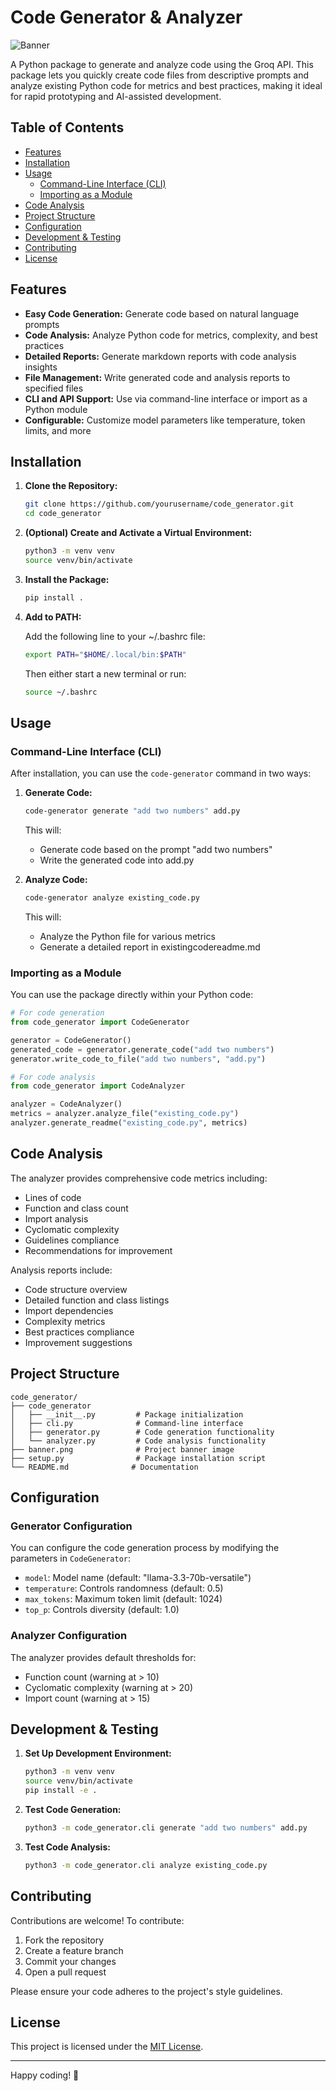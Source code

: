 # Code Generator & Analyzer

![Banner](banner.png)

A Python package to generate and analyze code using the Groq API. This package lets you quickly create code files from descriptive prompts and analyze existing Python code for metrics and best practices, making it ideal for rapid prototyping and AI-assisted development.

## Table of Contents

- [Features](#features)
- [Installation](#installation)
- [Usage](#usage)
  - [Command-Line Interface (CLI)](#command-line-interface-cli)
  - [Importing as a Module](#importing-as-a-module)
- [Code Analysis](#code-analysis)
- [Project Structure](#project-structure)
- [Configuration](#configuration)
- [Development & Testing](#development--testing)
- [Contributing](#contributing)
- [License](#license)

## Features

- **Easy Code Generation:** Generate code based on natural language prompts
- **Code Analysis:** Analyze Python code for metrics, complexity, and best practices
- **Detailed Reports:** Generate markdown reports with code analysis insights
- **File Management:** Write generated code and analysis reports to specified files
- **CLI and API Support:** Use via command-line interface or import as a Python module
- **Configurable:** Customize model parameters like temperature, token limits, and more

## Installation

1. **Clone the Repository:**

   ```bash
   git clone https://github.com/yourusername/code_generator.git
   cd code_generator
   ```

2. **(Optional) Create and Activate a Virtual Environment:**

   ```bash
   python3 -m venv venv
   source venv/bin/activate
   ```

3. **Install the Package:**

   ```bash
   pip install .
   ```

4. **Add to PATH:**
   
   Add the following line to your ~/.bashrc file:
   ```bash
   export PATH="$HOME/.local/bin:$PATH"
   ```
   Then either start a new terminal or run:
   ```bash
   source ~/.bashrc
   ```

## Usage

### Command-Line Interface (CLI)

After installation, you can use the `code-generator` command in two ways:

1. **Generate Code:**
   ```bash
   code-generator generate "add two numbers" add.py
   ```
   This will:
   - Generate code based on the prompt "add two numbers"
   - Write the generated code into add.py

2. **Analyze Code:**
   ```bash
   code-generator analyze existing_code.py
   ```
   This will:
   - Analyze the Python file for various metrics
   - Generate a detailed report in existingcodereadme.md

### Importing as a Module

You can use the package directly within your Python code:

```python
# For code generation
from code_generator import CodeGenerator

generator = CodeGenerator()
generated_code = generator.generate_code("add two numbers")
generator.write_code_to_file("add two numbers", "add.py")

# For code analysis
from code_generator import CodeAnalyzer

analyzer = CodeAnalyzer()
metrics = analyzer.analyze_file("existing_code.py")
analyzer.generate_readme("existing_code.py", metrics)
```

## Code Analysis

The analyzer provides comprehensive code metrics including:

- Lines of code
- Function and class count
- Import analysis
- Cyclomatic complexity
- Guidelines compliance
- Recommendations for improvement

Analysis reports include:
- Code structure overview
- Detailed function and class listings
- Import dependencies
- Complexity metrics
- Best practices compliance
- Improvement suggestions

## Project Structure

```
code_generator/
├── code_generator
│   ├── __init__.py         # Package initialization
│   ├── cli.py              # Command-line interface
│   ├── generator.py        # Code generation functionality
│   └── analyzer.py         # Code analysis functionality
├── banner.png              # Project banner image
├── setup.py                # Package installation script
└── README.md              # Documentation
```

## Configuration

### Generator Configuration
You can configure the code generation process by modifying the parameters in `CodeGenerator`:
- `model`: Model name (default: "llama-3.3-70b-versatile")
- `temperature`: Controls randomness (default: 0.5)
- `max_tokens`: Maximum token limit (default: 1024)
- `top_p`: Controls diversity (default: 1.0)

### Analyzer Configuration
The analyzer provides default thresholds for:
- Function count (warning at > 10)
- Cyclomatic complexity (warning at > 20)
- Import count (warning at > 15)

## Development & Testing

1. **Set Up Development Environment:**

   ```bash
   python3 -m venv venv
   source venv/bin/activate
   pip install -e .
   ```

2. **Test Code Generation:**

   ```bash
   python3 -m code_generator.cli generate "add two numbers" add.py
   ```

3. **Test Code Analysis:**

   ```bash
   python3 -m code_generator.cli analyze existing_code.py
   ```

## Contributing

Contributions are welcome! To contribute:

1. Fork the repository
2. Create a feature branch
3. Commit your changes
4. Open a pull request

Please ensure your code adheres to the project's style guidelines.

## License

This project is licensed under the [MIT License](LICENSE).

---

Happy coding! 🚀
